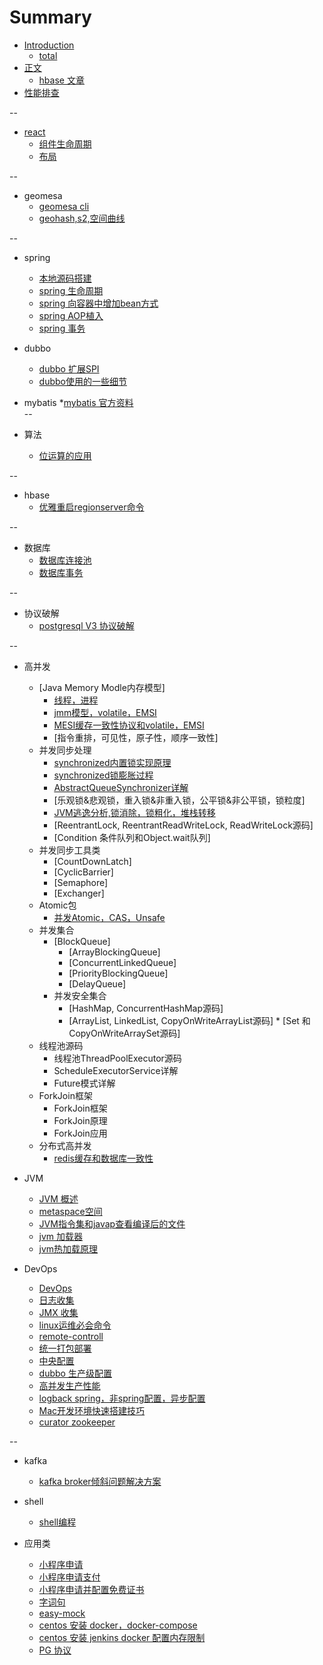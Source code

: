 # Summary

* [Introduction](README.md)
	* [total](total.md)
* [正文](part2/README.md)
    * [hbase 文章](part/hbase.md)
* [性能排查](performence.md)	
    
--

* [react](react/react-组件生命周期.md)
    * [组件生命周期](react/react-组件生命周期.md)
    * [布局](react/布局.md)
    
--  
* geomesa
	* [geomesa cli](geomesa/geomesa-cli.md)
	* [geohash,s2,空间曲线](geomesa/z2-s2.md)
	
--
* spring
	* [本地源码搭建](spring/spring-source.md) 
	* [spring 生命周期](spring/life-cycle.md)
	* [spring 向容器中增加bean方式](spring/spring-beans.md)
	* [spring AOP植入](spring/spring-aop.md)
	* [spring 事务](spring/spring-transaction.md)
* dubbo
	* [dubbo 扩展SPI](dubbo/dubbo-extension-spi.md)
	* [dubbo使用的一些细节](dubbo/dubbo-use.md)
	
* mybatis
	*[mybatis 官方资料](mybatis/mybatis-index.md)	
--
* 算法
	* [位运算的应用](algorithm/algorithm.md)

--
* hbase
	* [优雅重启regionserver命令](hbase/restart-regionserver.md)

-- 
* 数据库
	* [数据库连接池](db/db-connection-pool.md)
	* [数据库事务](db/db-transaction.md)

--

* 协议破解
   * [postgresql V3 协议破解](netty/mock-postgresql-v3-server.md)

--

* 高并发
	* [Java Memory Modle内存模型]
		* [线程，进程](concurrent/java-thread.md)
		* [jmm模型，volatile，EMSI](concurrent/java-jmm-volatile.md)
		* [MESI缓存一致性协议和volatile，EMSI](concurrent/java-volatile.md)
		* [指令重排，可见性，原子性，顺序一致性]
	* 并发同步处理
		* [synchronized内置锁实现原理](concurrent/java-synchronized.md)  
		* [synchronized锁膨胀过程](concurrent/java-synchronized2.md) 
		* [AbstractQueueSynchronizer详解](concurrent/java-aqs.md)
		* [乐观锁&悲观锁，重入锁&非重入锁，公平锁&非公平锁，锁粒度]
		* [JVM逃逸分析,锁消除，锁粗化，堆栈转移](concurrent/escape-analysis.md)
		* [ReentrantLock, ReentrantReadWriteLock, ReadWriteLock源码]
		* [Condition 条件队列和Object.wait队列]
	* 并发同步工具类
		* [CountDownLatch] 
		* [CyclicBarrier]  
		* [Semaphore]
		* [Exchanger]
	* Atomic包
		* [并发Atomic，CAS，Unsafe](concurrent/java-unsafe.md)
	* 并发集合
		* [BlockQueue]
			* [ArrayBlockingQueue]
			* [ConcurrentLinkedQueue]
			* [PriorityBlockingQueue]
			* [DelayQueue]
		* 并发安全集合
			* [HashMap, ConcurrentHashMap源码]
			* [ArrayList, LinkedList, CopyOnWriteArrayList源码]			* [Set 和 CopyOnWriteArraySet源码]
	* 线程池源码
		* 线程池ThreadPoolExecutor源码
		* ScheduleExecutorService详解
		* Future模式详解
	* ForkJoin框架
		* ForkJoin框架
		* ForkJoin原理
		* ForkJoin应用	
	* 分布式高并发
		* [redis缓存和数据库一致性](concurrent/cache-consistent.md)
	
* JVM
	* [JVM 概述](jvm/jvm-struct.md)
	* [metaspace空间](jvm/jvm-metaspace.md)
	* [JVM指令集和javap查看编译后的文件](jvm/jvm-instruction.md)
	* [jvm 加载器](jvm/jvm-class-loader.md)
	* [jvm热加载原理](jvm/jvm-hot-reload.md)
* DevOps
	* [DevOps](devops/devops.md)
	* [日志收集](devops/log-collect.md)
	* [JMX 收集](devops/JMX-monitor.md) 
	* [linux运维必会命令](devops/linux运维必会命1令.md) 
    * [remote-controll](devops/remote-controll.md)
    * [统一打包部署](devops/deploy.md)
    * [中央配置](devops/center-config-spring-client.md)
    * [dubbo 生产级配置](devops/dubbo-rpc.md)
    * [高并发生产性能](devops/performance.md)
    * [logback spring，非spring配置，异步配置](devops/logback.md)
    * [Mac开发环境快速搭建技巧](devops/Mac开发环境快速搭建.md)
    * [curator zookeeper](curator-zookeeper.md) 
 
    
--

* kafka
	* [kafka broker倾斜问题解决方案](kafka/kafka-skew.md)


* shell
	* [shell编程](shell/shell.md)
	
* 应用类
	* [小程序申请](app/xiaochengxu.md)
	* [小程序申请支付](app/xiaochengxu-pay.md)
	* [小程序申请并配置免费证书](购买免费的ssl证书.md)
	* [字词句](app/xiaochengxu-statement.md)
	* [easy-mock](app/easy-mock.md)
	* [centos 安装 docker，docker-compose](app/centos-docker.md)
	* [centos 安装 jenkins docker 配置内存限制](app/centos-docker.md)
	* [PG 协议](app/pg-v3.md)